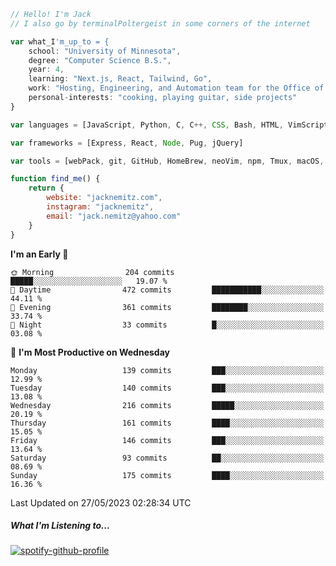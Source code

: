 ```javascript
// Hello! I'm Jack
// I also go by terminalPoltergeist in some corners of the internet

var what_I'm_up_to = {
    school: "University of Minnesota",
    degree: "Computer Science B.S.",
    year: 4,
    learning: "Next.js, React, Tailwind, Go",
    work: "Hosting, Engineering, and Automation team for the Office of Information Technology at UMN",
    personal-interests: "cooking, playing guitar, side projects"
}

var languages = [JavaScript, Python, C, C++, CSS, Bash, HTML, VimScript]

var frameworks = [Express, React, Node, Pug, jQuery]

var tools = [webPack, git, GitHub, HomeBrew, neoVim, npm, Tmux, macOS, Ubuntu, Docker, Nginx]

function find_me() {
    return {
        website: "jacknemitz.com",
        instagram: "jacknemitz",
        email: "jack.nemitz@yahoo.com"
    }
}
```

<!--START_SECTION:waka-->
**I'm an Early 🐤** 

```text
🌞 Morning                204 commits         █████░░░░░░░░░░░░░░░░░░░░   19.07 % 
🌆 Daytime                472 commits         ███████████░░░░░░░░░░░░░░   44.11 % 
🌃 Evening                361 commits         ████████░░░░░░░░░░░░░░░░░   33.74 % 
🌙 Night                  33 commits          █░░░░░░░░░░░░░░░░░░░░░░░░   03.08 % 
```
📅 **I'm Most Productive on Wednesday** 

```text
Monday                   139 commits         ███░░░░░░░░░░░░░░░░░░░░░░   12.99 % 
Tuesday                  140 commits         ███░░░░░░░░░░░░░░░░░░░░░░   13.08 % 
Wednesday                216 commits         █████░░░░░░░░░░░░░░░░░░░░   20.19 % 
Thursday                 161 commits         ████░░░░░░░░░░░░░░░░░░░░░   15.05 % 
Friday                   146 commits         ███░░░░░░░░░░░░░░░░░░░░░░   13.64 % 
Saturday                 93 commits          ██░░░░░░░░░░░░░░░░░░░░░░░   08.69 % 
Sunday                   175 commits         ████░░░░░░░░░░░░░░░░░░░░░   16.36 % 
```



 Last Updated on 27/05/2023 02:28:34 UTC
<!--END_SECTION:waka-->

##### What I'm Listening to...

[![spotify-github-profile](https://spotify-github-profile.vercel.app/api/view?uid=jack.nemitz&cover_image=true&show_offline=true&bar_color=53b14f&bar_color_cover=false&background_color=121212FF)](https://spotify-github-profile.vercel.app/api/view?uid=jack.nemitz&redirect=true)

